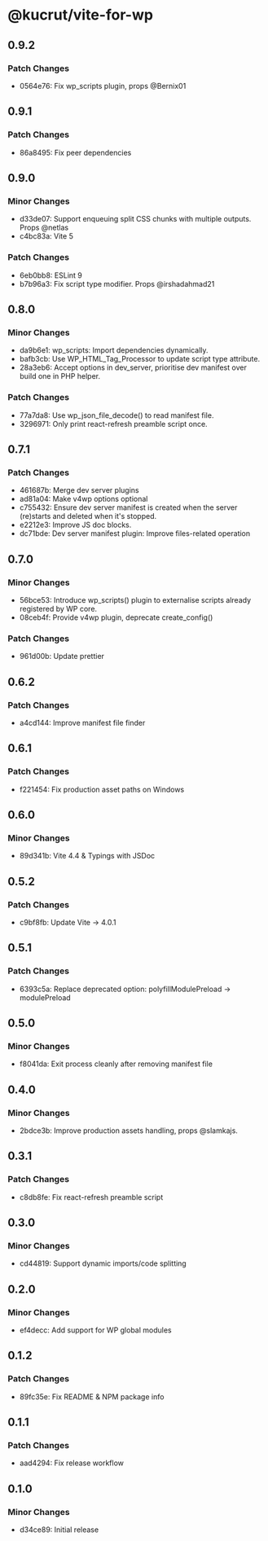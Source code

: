 # @kucrut/vite-for-wp

## 0.9.2

### Patch Changes

-   0564e76: Fix wp_scripts plugin, props @Bernix01

## 0.9.1

### Patch Changes

-   86a8495: Fix peer dependencies

## 0.9.0

### Minor Changes

-   d33de07: Support enqueuing split CSS chunks with multiple outputs. Props @netlas
-   c4bc83a: Vite 5

### Patch Changes

-   6eb0bb8: ESLint 9
-   b7b96a3: Fix script type modifier. Props @irshadahmad21

## 0.8.0

### Minor Changes

-   da9b6e1: wp_scripts: Import dependencies dynamically.
-   bafb3cb: Use WP_HTML_Tag_Processor to update script type attribute.
-   28a3eb6: Accept options in dev_server, prioritise dev manifest over build one in PHP helper.

### Patch Changes

-   77a7da8: Use wp_json_file_decode() to read manifest file.
-   3296971: Only print react-refresh preamble script once.

## 0.7.1

### Patch Changes

-   461687b: Merge dev server plugins
-   ad81a04: Make v4wp options optional
-   c755432: Ensure dev server manifest is created when the server (re)starts and deleted when it's stopped.
-   e2212e3: Improve JS doc blocks.
-   dc71bde: Dev server manifest plugin: Improve files-related operation

## 0.7.0

### Minor Changes

-   56bce53: Introduce wp_scripts() plugin to externalise scripts already registered by WP core.
-   08ceb4f: Provide v4wp plugin, deprecate create_config()

### Patch Changes

-   961d00b: Update prettier

## 0.6.2

### Patch Changes

-   a4cd144: Improve manifest file finder

## 0.6.1

### Patch Changes

-   f221454: Fix production asset paths on Windows

## 0.6.0

### Minor Changes

-   89d341b: Vite 4.4 & Typings with JSDoc

## 0.5.2

### Patch Changes

-   c9bf8fb: Update Vite -> 4.0.1

## 0.5.1

### Patch Changes

-   6393c5a: Replace deprecated option: polyfillModulePreload -> modulePreload

## 0.5.0

### Minor Changes

-   f8041da: Exit process cleanly after removing manifest file

## 0.4.0

### Minor Changes

-   2bdce3b: Improve production assets handling, props @slamkajs.

## 0.3.1

### Patch Changes

-   c8db8fe: Fix react-refresh preamble script

## 0.3.0

### Minor Changes

-   cd44819: Support dynamic imports/code splitting

## 0.2.0

### Minor Changes

-   ef4decc: Add support for WP global modules

## 0.1.2

### Patch Changes

-   89fc35e: Fix README & NPM package info

## 0.1.1

### Patch Changes

-   aad4294: Fix release workflow

## 0.1.0

### Minor Changes

-   d34ce89: Initial release
